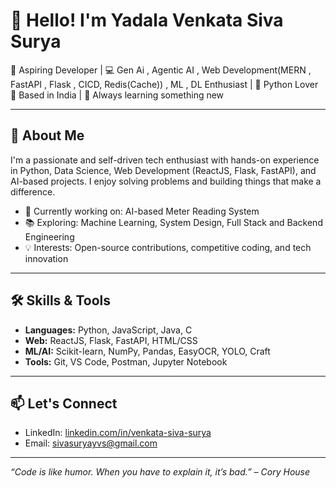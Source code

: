 # 👋 Hello! I'm Yadala Venkata Siva Surya

🎯 Aspiring Developer | 💻 Gen Ai , Agentic AI , Web Development(MERN , FastAPI , Flask , CICD, Redis(Cache)) ,  ML , DL Enthusiast | 🐍 Python Lover  
📍 Based in India | 🌱 Always learning something new


---

## 🚀 About Me

I'm a passionate and self-driven tech enthusiast with hands-on experience in Python, Data Science, Web Development (ReactJS, Flask, FastAPI), and AI-based projects. I enjoy solving problems and building things that make a difference.

- 🔭 Currently working on: AI-based Meter Reading System
- 📚 Exploring: Machine Learning, System Design, Full Stack and Backend Engineering
- 💡 Interests: Open-source contributions, competitive coding, and tech innovation

---

## 🛠️ Skills & Tools

- **Languages:** Python, JavaScript, Java, C
- **Web:** ReactJS, Flask, FastAPI, HTML/CSS
- **ML/AI:** Scikit-learn, NumPy, Pandas, EasyOCR, YOLO, Craft
- **Tools:** Git, VS Code, Postman, Jupyter Notebook

---

## 📫 Let's Connect

- LinkedIn: [linkedin.com/in/venkata-siva-surya](https://www.linkedin.com/in/yadala-venkata-siva-surya-1a1a3b256/)
- Email: sivasuryayvs@gmail.com
<!-- - Portfolio: [sivasurya.dev](https://sivasurya.dev) *(replace with your link)* -->

---

_“Code is like humor. When you have to explain it, it’s bad.” – Cory House_
